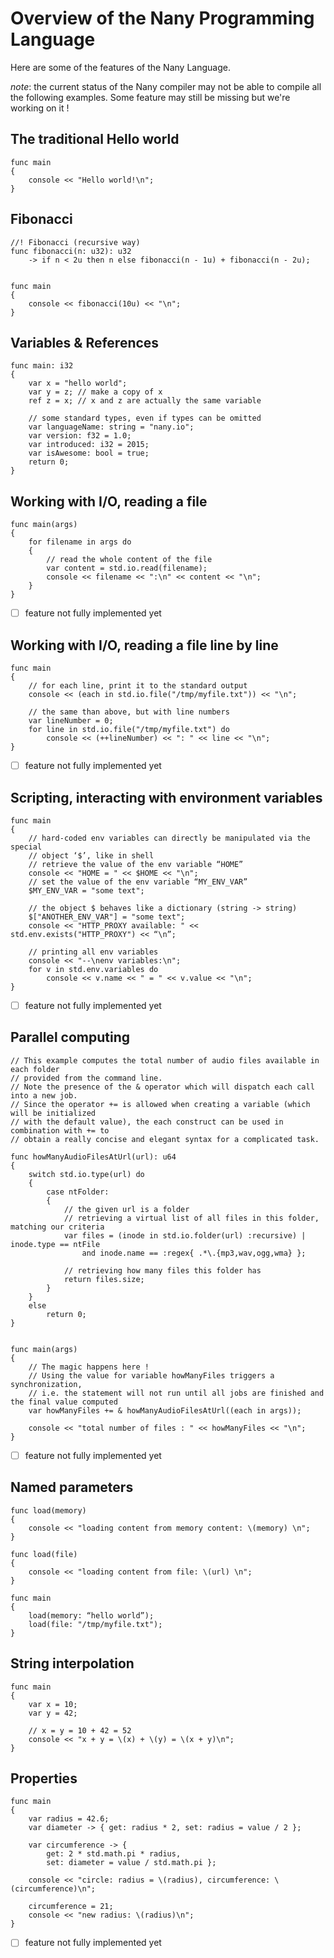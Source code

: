 # Overview of the Nany Programming Language

Here are some of the features of the Nany Language.

*note*: the current status of the Nany compiler may not be able to compile
all the following examples. Some feature may still be missing but we're
working on it !



## The traditional Hello world

```nany
func main
{
	console << "Hello world!\n";
}
```



## Fibonacci

```nany
//! Fibonacci (recursive way)
func fibonacci(n: u32): u32
	-> if n < 2u then n else fibonacci(n - 1u) + fibonacci(n - 2u);


func main
{
	console << fibonacci(10u) << "\n";
}
```



## Variables & References

```nany
func main: i32
{
	var x = "hello world";
	var y = z; // make a copy of x
	ref z = x; // x and z are actually the same variable

	// some standard types, even if types can be omitted
	var languageName: string = "nany.io";
	var version: f32 = 1.0;
	var introduced: i32 = 2015;
	var isAwesome: bool = true;
	return 0;
}
```



## Working with I/O, reading a file

```nany
func main(args)
{
	for filename in args do
	{
		// read the whole content of the file
		var content = std.io.read(filename);
		console << filename << ":\n" << content << "\n";
	}
}
```

- [ ] feature not fully implemented yet



## Working with I/O, reading a file line by line

```nany
func main
{
	// for each line, print it to the standard output
	console << (each in std.io.file("/tmp/myfile.txt")) << "\n";

	// the same than above, but with line numbers
	var lineNumber = 0;
	for line in std.io.file("/tmp/myfile.txt") do
		console << (++lineNumber) << ": " << line << "\n";
}
```
- [ ] feature not fully implemented yet



## Scripting, interacting with environment variables

```nany
func main
{
	// hard-coded env variables can directly be manipulated via the special
	// object ‘$’, like in shell
	// retrieve the value of the env variable “HOME”
	console << "HOME = " << $HOME << "\n";
	// set the value of the env variable “MY_ENV_VAR”
	$MY_ENV_VAR = "some text";

	// the object $ behaves like a dictionary (string -> string)
	$["ANOTHER_ENV_VAR"] = "some text";
	console << "HTTP_PROXY available: " << std.env.exists("HTTP_PROXY") << “\n”;

	// printing all env variables
	console << "--\nenv variables:\n";
	for v in std.env.variables do
		console << v.name << " = " << v.value << "\n";
}
```
- [ ] feature not fully implemented yet



## Parallel computing

```nany
// This example computes the total number of audio files available in each folder
// provided from the command line.
// Note the presence of the & operator which will dispatch each call into a new job.
// Since the operator += is allowed when creating a variable (which will be initialized
// with the default value), the each construct can be used in combination with += to
// obtain a really concise and elegant syntax for a complicated task.

func howManyAudioFilesAtUrl(url): u64
{
	switch std.io.type(url) do
	{
		case ntFolder:
		{
			// the given url is a folder
			// retrieving a virtual list of all files in this folder, matching our criteria
			var files = (inode in std.io.folder(url) :recursive) | inode.type == ntFile
				and inode.name == :regex{ .*\.{mp3,wav,ogg,wma} };

			// retrieving how many files this folder has
			return files.size;
		}
	}
	else
		return 0;
}


func main(args)
{
	// The magic happens here !
	// Using the value for variable howManyFiles triggers a synchronization,
	// i.e. the statement will not run until all jobs are finished and the final value computed
	var howManyFiles += & howManyAudioFilesAtUrl((each in args));

	console << "total number of files : " << howManyFiles << "\n";
}
```
- [ ] feature not fully implemented yet



## Named parameters

```nany
func load(memory)
{
	console << "loading content from memory content: \(memory) \n";
}

func load(file)
{
	console << "loading content from file: \(url) \n";
}

func main
{
	load(memory: “hello world”);
	load(file: "/tmp/myfile.txt");
}
```



## String interpolation

```nany
func main
{
	var x = 10;
	var y = 42;

	// x = y = 10 + 42 = 52
	console << "x + y = \(x) + \(y) = \(x + y)\n";
}
```



## Properties

```nany
func main
{
	var radius = 42.6;
	var diameter -> { get: radius * 2, set: radius = value / 2 };

	var circumference -> {
		get: 2 * std.math.pi * radius,
		set: diameter = value / std.math.pi };

	console << "circle: radius = \(radius), circumference: \(circumference)\n";

	circumference = 21;
	console << "new radius: \(radius)\n";
}
```
- [ ] feature not fully implemented yet
